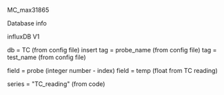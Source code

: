 MC_max31865

Database info

influxDB V1

db = TC (from config file)
insert 
tag = probe_name (from config file)
tag = test_name (from config file)

field = probe (integer number - index)
field = temp (float from TC reading)

series = "TC_reading" (from code)
